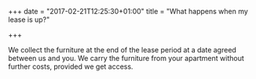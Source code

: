 +++
date = "2017-02-21T12:25:30+01:00"
title = "What happens when my lease is up?"

+++

We collect the furniture at the end of the lease period at a date agreed between us and you. We carry the furniture from your apartment without further costs, provided we get access.